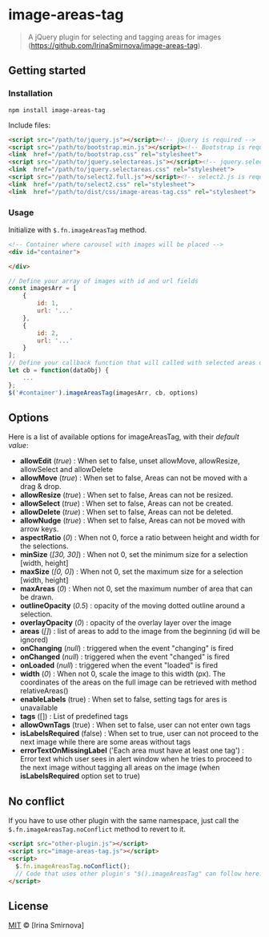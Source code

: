 # image-areas-tag


> A jQuery plugin for selecting and tagging areas for images (https://github.com/IrinaSmirnova/image-areas-tag).


## Getting started

### Installation

```shell
npm install image-areas-tag
```

Include files:

```html
<script src="/path/to/jquery.js"></script><!-- jQuery is required -->
<script src="/path/to/bootstrap.min.js"></script><!-- Bootstrap is required -->
<link  href="/path/to/bootstrap.css" rel="stylesheet">
<script src="/path/to/jquery.selectareas.js"></script><!-- jquery.selectareas is required -->
<link  href="/path/to/jquery.selectareas.css" rel="stylesheet">
<script src="/path/to/select2.full.js"></script><!-- select2.js is required -->
<link  href="/path/to/select2.css" rel="stylesheet">
<link  href="/path/to/dist/css/image-areas-tag.css" rel="stylesheet">

```

### Usage

Initialize with `$.fn.imageAreasTag` method.

```html
<!-- Container where carousel with images will be placed -->
<div id="container">

</div>
```

```js
// Define your array of images with id and url fields
const imagesArr = [
	{
		id: 1,
		url: '...'
	},
	{
		id: 2,
		url: '...'
	}
];
// Define your callback function that will called with selected areas data after proceeding to the next slide.
let cb = function(dataObj) {
	...
};
$('#container').imageAreasTag(imagesArr, cb, options)


```

## Options

Here is a list of available options for imageAreasTag, with their *default value*:

 - **allowEdit** (*true*) : When set to false, unset allowMove, allowResize, allowSelect and allowDelete
 - **allowMove** (*true*) : When set to false, Areas can not be moved with a drag & drop.
 - **allowResize** (*true*) : When set to false, Areas can not be resized.
 - **allowSelect** (*true*) : When set to false, Areas can not be created.
 - **allowDelete** (*true*) : When set to false, Areas can not be deleted.
 - **allowNudge** (*true*) : When set to false, Areas can not be moved with arrow keys.
 - **aspectRatio** (*0*) : When not 0, force a ratio between height and width for the selections.
 - **minSize** (*[30, 30]*) : When not 0, set the minimum size for a selection [width, height]
 - **maxSize** (*[0, 0]*) : When not 0, set the maximum size for a selection [width, height]
 - **maxAreas** (*0*) : When not 0, set the maximum number of area that can be drawn.
 - **outlineOpacity** (*0.5*) : opacity of the moving dotted outline around a selection.
 - **overlayOpacity** (*0*) : opacity of the overlay layer over the image
 - **areas** (*[]*) : list of areas to add to the image from the beginning  (id will be ignored)
 - **onChanging** (*null*) : triggered when the event "changing" is fired
 - **onChanged** (*null*) : triggered when the event "changed" is fired
 - **onLoaded** (*null*) : triggered when the event "loaded" is fired
 - **width** (*0*) : When not 0, scale the image to this width (px). The coordinates of the areas on the full image can be retrieved with method relativeAreas()
 - **enableLabels** (true) : When set to false, setting tags for ares is unavailable
 - **tags** ([]) : List of predefined tags
 - **allowOwnTags** (true) : When set to false, user can not enter own tags
 - **isLabelsRequired** (false) : When set to true, user can not proceed to the next image while there are some areas without tags
 - **errorTextOnMissingLabel** ('Each area must have at least one tag') : Error text which user sees in alert window when he tries to proceed to the next image without tagging all areas on the image (when **isLabelsRequired** option set to true)



## No conflict

If you have to use other plugin with the same namespace, just call the `$.fn.imageAreasTag.noConflict` method to revert to it.

```html
<script src="other-plugin.js"></script>
<script src="image-areas-tag.js"></script>
<script>
  $.fn.imageAreasTag.noConflict();
  // Code that uses other plugin's "$().imageAreasTag" can follow here.
</script>
```

## License

[MIT](http://opensource.org/licenses/MIT) © [Irina Smirnova]
